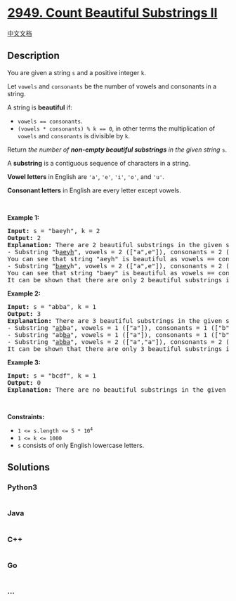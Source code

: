 # [2949. Count Beautiful Substrings II](https://leetcode.com/problems/count-beautiful-substrings-ii)

[中文文档](/solution/2900-2999/2949.Count%20Beautiful%20Substrings%20II/README.md)

## Description

<p>You are given a string <code>s</code> and a positive integer <code>k</code>.</p>

<p>Let <code>vowels</code> and <code>consonants</code> be the number of vowels and consonants in a string.</p>

<p>A string is <strong>beautiful</strong> if:</p>

<ul>
	<li><code>vowels == consonants</code>.</li>
	<li><code>(vowels * consonants) % k == 0</code>, in other terms the multiplication of <code>vowels</code> and <code>consonants</code> is divisible by <code>k</code>.</li>
</ul>

<p>Return <em>the number of <strong>non-empty beautiful substrings</strong> in the given string</em> <code>s</code>.</p>

<p>A <strong>substring</strong> is a contiguous sequence of characters in a string.</p>

<p><strong>Vowel letters</strong> in English are <code>&#39;a&#39;</code>, <code>&#39;e&#39;</code>, <code>&#39;i&#39;</code>, <code>&#39;o&#39;</code>, and <code>&#39;u&#39;</code>.</p>

<p><strong>Consonant letters</strong> in English are every letter except vowels.</p>

<p>&nbsp;</p>
<p><strong class="example">Example 1:</strong></p>

<pre>
<strong>Input:</strong> s = &quot;baeyh&quot;, k = 2
<strong>Output:</strong> 2
<strong>Explanation:</strong> There are 2 beautiful substrings in the given string.
- Substring &quot;b<u>aeyh</u>&quot;, vowels = 2 ([&quot;a&quot;,e&quot;]), consonants = 2 ([&quot;y&quot;,&quot;h&quot;]).
You can see that string &quot;aeyh&quot; is beautiful as vowels == consonants and vowels * consonants % k == 0.
- Substring &quot;<u>baey</u>h&quot;, vowels = 2 ([&quot;a&quot;,e&quot;]), consonants = 2 ([&quot;b&quot;,&quot;y&quot;]).
You can see that string &quot;baey&quot; is beautiful as vowels == consonants and vowels * consonants % k == 0.
It can be shown that there are only 2 beautiful substrings in the given string.
</pre>

<p><strong class="example">Example 2:</strong></p>

<pre>
<strong>Input:</strong> s = &quot;abba&quot;, k = 1
<strong>Output:</strong> 3
<strong>Explanation:</strong> There are 3 beautiful substrings in the given string.
- Substring &quot;<u>ab</u>ba&quot;, vowels = 1 ([&quot;a&quot;]), consonants = 1 ([&quot;b&quot;]).
- Substring &quot;ab<u>ba</u>&quot;, vowels = 1 ([&quot;a&quot;]), consonants = 1 ([&quot;b&quot;]).
- Substring &quot;<u>abba</u>&quot;, vowels = 2 ([&quot;a&quot;,&quot;a&quot;]), consonants = 2 ([&quot;b&quot;,&quot;b&quot;]).
It can be shown that there are only 3 beautiful substrings in the given string.
</pre>

<p><strong class="example">Example 3:</strong></p>

<pre>
<strong>Input:</strong> s = &quot;bcdf&quot;, k = 1
<strong>Output:</strong> 0
<strong>Explanation:</strong> There are no beautiful substrings in the given string.
</pre>

<p>&nbsp;</p>
<p><strong>Constraints:</strong></p>

<ul>
	<li><code>1 &lt;= s.length &lt;= 5 * 10<sup>4</sup></code></li>
	<li><code>1 &lt;= k &lt;= 1000</code></li>
	<li><code>s</code> consists of only English lowercase letters.</li>
</ul>

## Solutions

<!-- tabs:start -->

### **Python3**

```python

```

### **Java**

```java

```

### **C++**

```cpp

```

### **Go**

```go

```

### **...**

```

```

<!-- tabs:end -->
